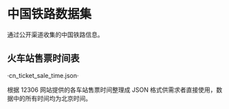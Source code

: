# 中国铁路数据集

通过公开渠道收集的中国铁路信息。

## 火车站售票时间表

·cn_ticket_sale_time.json·

根据 12306 网站提供的各车站售票时间整理成 JSON 格式供需求者直接使用，数据中的所有时间均为北京时间。
